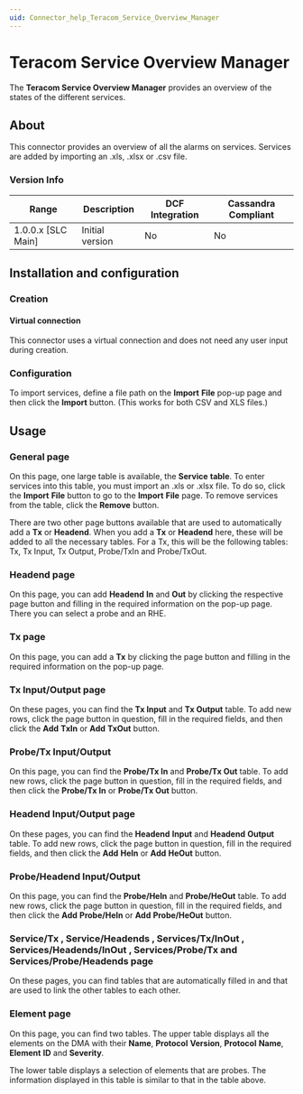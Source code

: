```yaml
---
uid: Connector_help_Teracom_Service_Overview_Manager
---
```


# Teracom Service Overview Manager

The **Teracom Service Overview Manager** provides an overview of the states of the different services.

## About

This connector provides an overview of all the alarms on services. Services are added by importing an .xls, .xlsx or .csv file.

### Version Info

| Range | Description | DCF Integration | Cassandra Compliant |
|----------------------|-----------------|---------------------|-------------------------|
| 1.0.0.x \[SLC Main\] | Initial version | No                  | No                      |

## Installation and configuration

### Creation

#### Virtual connection

This connector uses a virtual connection and does not need any user input during creation.

### Configuration

To import services, define a file path on the **Import** **File** pop-up page and then click the **Import** button. (This works for both CSV and XLS files.)

## Usage

### General page

On this page, one large table is available, the **Service** **table**. To enter services into this table, you must import an .xls or .xlsx file. To do so, click the **Import** **File** button to go to the **Import** **File** page. To remove services from the table, click the **Remove** button.

There are two other page buttons available that are used to automatically add a **Tx** or **Headend**. When you add a **Tx** or **Headend** here, these will be added to all the necessary tables. For a Tx, this will be the following tables: Tx, Tx Input, Tx Output, Probe/TxIn and Probe/TxOut.

### Headend page

On this page, you can add **Headend** **In** and **Out** by clicking the respective page button and filling in the required information on the pop-up page. There you can select a probe and an RHE.

### Tx page

On this page, you can add a **Tx** by clicking the page button and filling in the required information on the pop-up page.

### Tx Input/Output page

On these pages, you can find the **Tx Input** and **Tx Output** table. To add new rows, click the page button in question, fill in the required fields, and then click the **Add** **TxIn** or **Add** **TxOut** button.

### Probe/Tx Input/Output

On this page, you can find the **Probe/Tx In** and **Probe/Tx Out** table. To add new rows, click the page button in question, fill in the required fields, and then click the **Probe/Tx In** or **Probe/Tx Out** button.

### Headend Input/Output page

On these pages, you can find the **Headend** **Input** and **Headend** **Output** table. To add new rows, click the page button in question, fill in the required fields, and then click the **Add** **HeIn** or **Add** **HeOut** button.

### Probe/Headend Input/Output

On this page, you can find the **Probe/HeIn** and **Probe/HeOut** table. To add new rows, click the page button in question, fill in the required fields, and then click the **Add** **Probe/HeIn** or **Add** **Probe/HeOut** button.

### Service/Tx , Service/Headends , Services/Tx/InOut , Services/Headends/InOut , Services/Probe/Tx and Services/Probe/Headends page

On these pages, you can find tables that are automatically filled in and that are used to link the other tables to each other.

### Element page

On this page, you can find two tables. The upper table displays all the elements on the DMA with their **Name**, **Protocol** **Version**, **Protocol** **Name**, **Element** **ID** and **Severity**.

The lower table displays a selection of elements that are probes. The information displayed in this table is similar to that in the table above.

